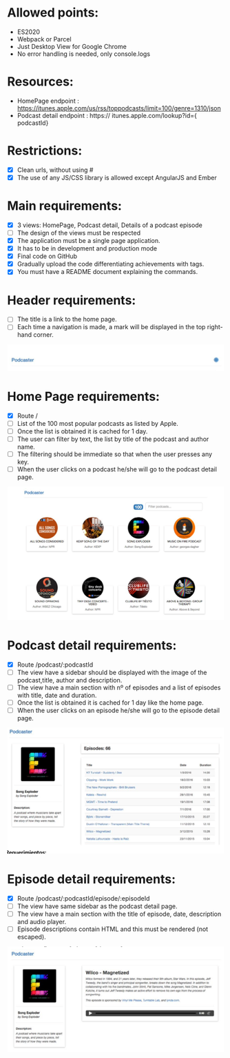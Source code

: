 Allowed points:
===============
- ES2020
- Webpack or Parcel
- Just Desktop View for Google Chrome
- No error handling is needed, only console.logs

Resources:
==========
- HomePage endpoint : https://itunes.apple.com/us/rss/toppodcasts/limit=100/genre=1310/json
- Podcast detail endpoint : https:// itunes.apple.com/lookup?id={​podcastId}

Restrictions:
=============
- [x] Clean urls, without using #
- [x] The use of any JS/CSS library is allowed except AngularJS and Ember

Main requirements:
=============
- [x] 3 views: HomePage, Podcast detail, Details of a podcast episode
- [ ] The design of the views must be respected 
- [x] The application must be a single page application.
- [x] It has to be in development and production mode
- [x] Final code on GitHub
- [x] Gradually upload the code differentiating achievements with tags.
- [x] You must have a README document explaining the commands.

Header requirements:
====================
- [ ] The title is a link to the home page.
- [ ] Each time a navigation is made, a mark will be displayed in the top right-hand corner.

![Header screenshot](/public/Header.png)

Home Page requirements:
=======================
- [x] Route /
- [ ] List of the 100 most popular podcasts as listed by Apple.
- [ ] Once the list is obtained it is cached for 1 day.
- [ ] The user can filter by text, the list by title of the podcast and author name.
- [ ] The filtering should be immediate so that when the user presses any key.
- [ ] When the user clicks on a podcast he/she will go to the podcast detail page.

![Home page screenshot](/public/Home-page.png)

Podcast detail requirements:
============================
- [x] Route /podcast/:podcastId
- [ ] The view have a sidebar should be displayed with the image of the podcast,title, author and description.
- [ ] The view have a main section with nº of episodes and a list of episodes with title, date and duration.
- [ ] Once the list is obtained it is cached for 1 day like the home page.
- [ ] When the user clicks on an episode he/she will go to the episode detail page.

![Podcast detail page screenshot](/public/Podcast-detail.png)


Episode detail requirements:
============================
- [x] Route /podcast/:podcastId/episode/:episodeId
- [ ] The view have same sidebar as the podcast detail page.
- [ ] The view have a main section with the title of episode, date, description and audio player.
- [ ] Episode descriptions contain HTML and this must be rendered (not escaped).

![Episode detail page screenshot](/public/Episode-detail.png)
